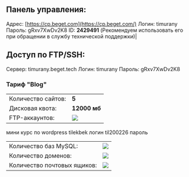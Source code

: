 ## Панель управления:
Адрес: [https://cp.beget.com](https://cp.beget.com/)
Логин: timurany
Пароль: gRxv7XwDv2K8
ID: **2429491** (Рекомендуем использовать его при обращении в службу технической поддержки)|
## Доступ по FTP/SSH:

Сервер: timurany.beget.tech
Логин: timurany
Пароль: gRxv7XwDv2K8
### Тариф "**Blog**"

|   |   |
|---|---|
|Количество сайтов:|**5**|
|Дисковая квота:|**12000 мб**|
|FTP-аккаунтов:|![](https://resize.yandex.net/mailservice?url=https%3A%2F%2Fcp.beget.com%2Fshared%2F80de80ad9dd694da674e0eb94a96654d%2Finfinity2x.png&proxy=yes&key=9bea6140277812e7bee9a7555ab89420)|

мини курс по wordpress 
tilekbek логин
til200226 пароль
 

|   |   |
|---|---|
|Количество баз MySQL:|![](https://resize.yandex.net/mailservice?url=https%3A%2F%2Fcp.beget.com%2Fshared%2F80de80ad9dd694da674e0eb94a96654d%2Finfinity2x.png&proxy=yes&key=9bea6140277812e7bee9a7555ab89420)|
|Количество доменов:|![](https://resize.yandex.net/mailservice?url=https%3A%2F%2Fcp.beget.com%2Fshared%2F80de80ad9dd694da674e0eb94a96654d%2Finfinity2x.png&proxy=yes&key=9bea6140277812e7bee9a7555ab89420)|
|Количество почтовых ящиков:|![](https://resize.yandex.net/mailservice?url=https%3A%2F%2Fcp.beget.com%2Fshared%2F80de80ad9dd694da674e0eb94a96654d%2Finfinity2x.png&proxy=yes&key=9bea6140277812e7bee9a7555ab89420)|